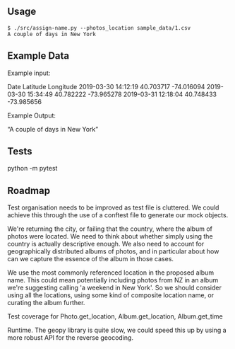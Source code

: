 ## Usage

```console
$ ./src/assign-name.py --photos_location sample_data/1.csv
A couple of days in New York
```

## Example Data

Example input:

Date                Latitude   Longitude
2019-03-30 14:12:19 40.703717 -74.016094
2019-03-30 15:34:49 40.782222 -73.965278
2019-03-31 12:18:04 40.748433 -73.985656

Example Output:

“A couple of days in New York”


## Tests

python -m pytest

## Roadmap

Test organisation needs to be improved as test file is cluttered. We could
achieve this through the use of a conftest file to generate our mock objects.

We're returning the city, or failing that the country, where the album of
photos were located. We need to think about whether simply using the country is
actually descriptive enough. We also need to account for geographically
distributed albums of photos, and in particular about how can we capture the
essence of the album in those cases.

We use the most commonly referenced location in the proposed album name. This
could mean potentially including photos from NZ in an album we're suggesting
calling 'a weekend in New York'. So we should consider using all the locations,
using some kind of composite location name, or curating the album further.

Test coverage for Photo.get_location, Album.get_location, Album.get_time

Runtime. The geopy library is quite slow, we could speed this up by using a
more robust API for the reverse geocoding.
